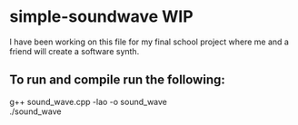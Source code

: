 # simple-soundwave WIP
I have been working on this file for my final school project where me and a friend will create a software synth.

## To run and compile run the following:
 g++ sound_wave.cpp -lao -o  sound_wave <br>
 ./sound_wave
